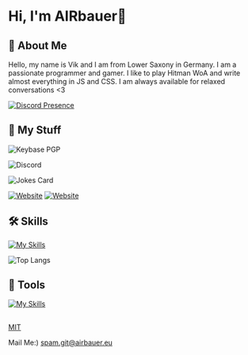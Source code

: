# Hi, I'm AIRbauer👋


## 🚀 About Me
Hello, my name is Vik and I am from Lower Saxony in Germany. I am a passionate programmer and gamer. I like to play Hitman WoA and write almost everything in JS and CSS. I am always available for relaxed conversations <3

[![Discord Presence](https://lanyard.cnrad.dev/api/549207539544227846?theme=dark&bg=282B30&animated=true&hideDiscrim=true&borderRadius=30px&idleMessage=Probably%20banging%20you're%20Mom%20<3)](https://discord.com/users/549207539544227846)

## 🔗 My Stuff

![Keybase PGP](https://img.shields.io/keybase/pgp/airbauer)

![Discord](https://img.shields.io/discord/414027124836532234)

![Jokes Card](https://readme-jokes.vercel.app/api)

[![Website](https://skillicons.dev/icons?i=devto)](https://airbauer.eu/) [![Website](https://skillicons.dev/icons?i=discord)](https://discord.com/users/549207539544227846)
## 🛠 Skills

[![My Skills](https://skillicons.dev/icons?i=js,html,css,scss,svelte,react,typescript,vue,vite,mongodb,discord)]()

![Top Langs](https://github-readme-stats.vercel.app/api/top-langs/?username=real-airbauer&layout=compact&theme=vision-friendly-dark)


## 🔧 Tools

[![My Skills](https://skillicons.dev/icons?i=vscode,git,github,linux,vercel)]()




## 

[MIT](https://github.com/real-airbauer/real-airbauer/blob/main/LICENSE)

Mail Me:) spam.git@airbauer.eu
